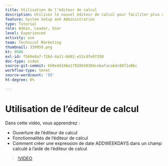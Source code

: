 ```yaml
---
title: Utilisation de l’éditeur de calcul
description: Utilisez le nouvel éditeur de calcul pour faciliter plus que jamais la création de champs personnalisés calculés.
feature: System Setup and Administration
type: Tutorial
role: Admin, Leader, User
level: Experienced
activity: use
team: Technical Marketing
thumbnail: 339959.png
kt: 9506
exl-id: f569e8a7-f26d-4a11-b602-e51cdfe97350
doc-type: video
source-git-commit: 650e4d346e1792863930dcebafacab4c88f2a8bc
workflow-type: tm+mt
source-wordcount: '55'
ht-degree: 0%

---
```


# Utilisation de l’éditeur de calcul

Dans cette vidéo, vous apprendrez :

* Ouverture de l’éditeur de calcul
* Fonctionnalités de l’éditeur de calcul
* Comment créer une expression de date ADDWEEKDAYS dans un champ calculé à l’aide de l’éditeur de calcul

>[!VIDEO](https://video.tv.adobe.com/v/339959/?quality=12&learn=on)
